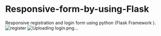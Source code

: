 # Responsive-form-by-using-Flask
Responsive registration and login form using python (Flask Framework ).![register](https://github.com/shruthi385/Responsive-form-by-using-Flask/assets/96651357/6fed6272-302f-459d-958c-93fd6ab03d06)
![Uploading login.png…]()

